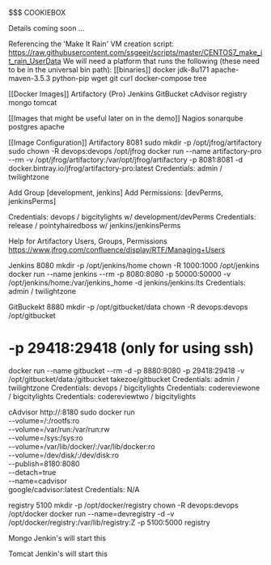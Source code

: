 $$$ COOKIEBOX

Details coming soon ...


Referencing the 'Make It Rain' VM creation script:  https://raw.githubusercontent.com/ssgeejr/scripts/master/CENTOS7_make_it_rain_UserData
We will need a platform that runs the following (these need to be in the universal bin path):
[[binaries]]
docker
jdk-8u171
apache-maven-3.5.3
python-pip
wget
git
curl
docker-compose
tree

[[Docker Images]]
Artifactory {Pro}
Jenkins
GitBucket
cAdvisor
registry
mongo
tomcat

[[Images that might be useful later on in the demo]]
Nagios
sonarqube
postgres
apache

[[Image Configuration]]
Artifactory
8081
sudo mkdir -p /opt/jfrog/artifactory
sudo chown -R devops:devops /opt/jfrog
docker run --name artifactory-pro --rm -v /opt/jfrog/artifactory:/var/opt/jfrog/artifactory -p 8081:8081 -d docker.bintray.io/jfrog/artifactory-pro:latest
Credentials: admin / twilightzone

Add Group [development, jenkins]
Add Permissions: [devPerms, jenkinsPerms]

Credentials: devops / bigcitylights            w/ development/devPerms
Credentials: release / pointyhairedboss w/ jenkins/jenkinsPerms

Help for Artifactory Users, Groups, Permissions
https://www.jfrog.com/confluence/display/RTF/Managing+Users


Jenkins
8080
mkdir -p /opt/jenkins/home
chown -R 1000:1000 /opt/jenkins
docker run --name jenkins --rm -p 8080:8080 -p 50000:50000 -v /opt/jenkins/home:/var/jenkins_home -d jenkins/jenkins:lts
Credentials: admin / twilightzone


GitBuckekt
8880
mkdir -p /opt/gitbucket/data
chown -R devops:devops /opt/gitbucket
# -p 29418:29418 (only for using ssh)
docker run --name gitbucket --rm -d -p 8880:8080 -p 29418:29418 -v /opt/gitbucket/data:/gitbucket takezoe/gitbucket
Credentials: admin / twilightzone
Credentials: devops / bigcitylights
Credentials: codereviewone / bigcitylights
Credentials: codereviewtwo / bigcitylights


cAdvisor
http://<host>:8180
sudo docker run \
  --volume=/:/rootfs:ro \
  --volume=/var/run:/var/run:rw \
  --volume=/sys:/sys:ro \
  --volume=/var/lib/docker/:/var/lib/docker:ro \
  --volume=/dev/disk/:/dev/disk:ro \
  --publish=8180:8080 \
  --detach=true \
  --name=cadvisor \
  google/cadvisor:latest
Credentials: N/A

registry
5100
mkdir -p /opt/docker/registry
chown -R devops:devops /opt/docker
docker run --name=devregistry -d -v /opt/docker/registry:/var/lib/registry:Z -p 5100:5000 registry

Mongo
Jenkin's will start this

Tomcat
Jenkin's will start this